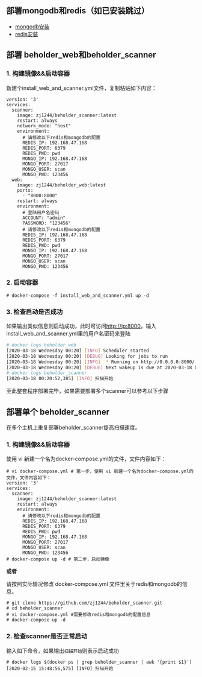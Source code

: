 ## 部署mongodb和redis（如已安装跳过）

* [mongodb安装](./docs/mongodb.md)
* [redis安装](./docs/redis.md)

## 部署 beholder_web和beholder_scanner

### 1. 构建镜像&&启动容器

新建个install_web_and_scanner.yml文件，复制粘贴如下内容：

```
version: '3'
services:
  scanner:
    image: zj1244/beholder_scanner:latest
    restart: always
    network_mode: "host"
    environment:
      # 请修改以下redis和mongodb的配置
      REDIS_IP: 192.168.47.168
      REDIS_PORT: 6379
      REDIS_PWD: pwd
      MONGO_IP: 192.168.47.168
      MONGO_PORT: 27017
      MONGO_USER: scan
      MONGO_PWD: 123456
  web:
    image: zj1244/beholder_web:latest
    ports:
      - "8000:8000"
    restart: always
    environment:
      # 登陆用户名密码
      ACCOUNT: "admin"
      PASSWORD: "123456"
      # 请修改以下redis和mongodb的配置
      REDIS_IP: 192.168.47.168
      REDIS_PORT: 6379
      REDIS_PWD: pwd
      MONGO_IP: 192.168.47.168
      MONGO_PORT: 27017
      MONGO_USER: scan
      MONGO_PWD: 123456
```

### 2. 启动容器

```
# docker-compose -f install_web_and_scanner.yml up -d
```

### 3. 检查启动是否成功
如果输出类似信息则启动成功，此时可访问[http://ip:8000](http://ip:8000)，输入install_web_and_scanner.yml里的用户名密码来登陆
```bash
# docker logs beholder_web
[2020-03-18 Wednesday 00:20] [INFO] Scheduler started
[2020-03-18 Wednesday 00:20] [DEBUG] Looking for jobs to run
[2020-03-18 Wednesday 00:20] [INFO]  * Running on http://0.0.0.0:8000/ (Press CTRL+C to quit)
[2020-03-18 Wednesday 00:20] [DEBUG] Next wakeup is due at 2020-03-18 01:11:13.959033+08:00 (in 3019.861167 seconds)
# docker logs beholder_scanner
[2020-03-18 00:20:52,385] [INFO] 扫描开始
```


至此整套程序部署完毕，如果需要部署多个scanner可以参考以下步骤

## 部署单个 beholder_scanner

在多个主机上重复部署beholder_scanner提高扫描速度。

### 1. 构建镜像&&启动容器

使用 vi 新建一个名为docker-compose.yml的文件，文件内容如下：

```
# vi docker-compose.yml # 第一步，使用 vi 新建一个名为docker-compose.yml的文件，文件内容如下：
version: '3'
services:
  scanner:
    image: zj1244/beholder_scanner:latest
    restart: always
    environment:
      # 请修改以下redis和mongodb的配置
      REDIS_IP: 192.168.47.168
      REDIS_PORT: 6379
      REDIS_PWD: pwd
      MONGO_IP: 192.168.47.168
      MONGO_PORT: 27017
      MONGO_USER: scan
      MONGO_PWD: 123456
# docker-compose up -d # 第二步，启动镜像
```

**或者**

请按照实际情况修改 docker-compose.yml 文件里关于redis和mongodb的信息。
```
# git clone https://github.com/zj1244/beholder_scanner.git
# cd beholder_scanner
# vi docker-compose.yml #需要修改redis和mongodb的配置信息
# docker-compose up -d
```

### 2. 检查scanner是否正常启动
输入如下命令，如果输出`扫描开始`则表示启动成功
```
# docker logs $(docker ps | grep beholder_scanner | awk '{print $1}')
[2020-02-15 15:48:56,575] [INFO] 扫描开始
```